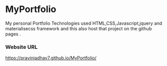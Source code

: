 # MyPortfolio
My personal Portfolio
Technologies used HTML,CSS,Javascript,jquery and materialisecss framework and this also host that project on the github pages .

### Website URL
https://pravinjadhav7.github.io/MyPortfolio/
